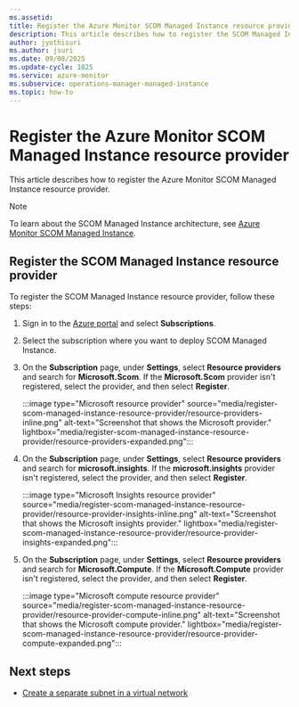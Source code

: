 ```yaml
---
ms.assetid: 
title: Register the Azure Monitor SCOM Managed Instance resource provider
description: This article describes how to register the SCOM Managed Instance resource provider.
author: jyothisuri
ms.author: jsuri
ms.date: 09/08/2025
ms.update-cycle: 1825
ms.service: azure-monitor
ms.subservice: operations-manager-managed-instance
ms.topic: how-to
---
```


# Register the Azure Monitor SCOM Managed Instance resource provider

This article describes how to register the Azure Monitor SCOM Managed Instance resource provider.

>[!NOTE]
> To learn about the SCOM Managed Instance architecture, see [Azure Monitor SCOM Managed Instance](overview.md).

## Register the SCOM Managed Instance resource provider

To register the SCOM Managed Instance resource provider, follow these steps:

1. Sign in to the [Azure portal](https://portal.azure.com) and select **Subscriptions**.
1. Select the subscription where you want to deploy SCOM Managed Instance.
1. On the **Subscription** page, under **Settings**, select **Resource providers** and search for **Microsoft.Scom**. If the **Microsoft.Scom** provider isn't registered, select the provider, and then select **Register**.

    :::image type="Microsoft resource provider" source="media/register-scom-managed-instance-resource-provider/resource-providers-inline.png" alt-text="Screenshot that shows the Microsoft provider." lightbox="media/register-scom-managed-instance-resource-provider/resource-providers-expanded.png":::

1. On the **Subscription** page, under **Settings**, select **Resource providers** and search for **microsoft.insights**. If the **microsoft.insights** provider isn't registered, select the provider, and then select **Register**.

    :::image type="Microsoft Insights resource provider" source="media/register-scom-managed-instance-resource-provider/resource-provider-insights-inline.png" alt-text="Screenshot that shows the Microsoft insights provider." lightbox="media/register-scom-managed-instance-resource-provider/resource-provider-insights-expanded.png":::

1. On the **Subscription** page, under **Settings**, select **Resource providers** and search for **Microsoft.Compute**. If the **Microsoft.Compute** provider isn't registered, select the provider, and then select **Register**.

    :::image type="Microsoft compute resource provider" source="media/register-scom-managed-instance-resource-provider/resource-provider-compute-inline.png" alt-text="Screenshot that shows the Microsoft compute provider." lightbox="media/register-scom-managed-instance-resource-provider/resource-provider-compute-expanded.png":::

## Next steps

- [Create a separate subnet in a virtual network](create-separate-subnet-in-vnet.md)